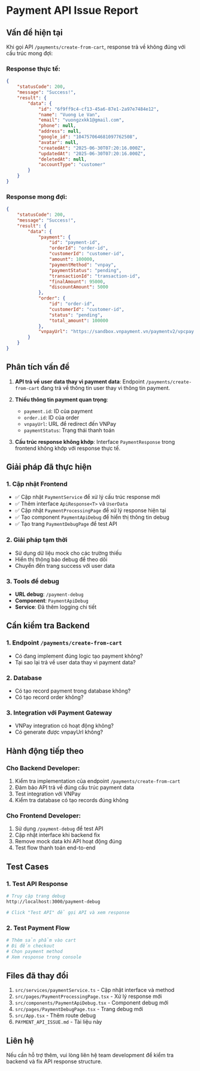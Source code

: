 # Payment API Issue Report

## Vấn đề hiện tại

Khi gọi API `/payments/create-from-cart`, response trả về không đúng với cấu trúc mong đợi:

### Response thực tế:
```json
{
    "statusCode": 200,
    "message": "Success!",
    "result": {
        "data": {
            "id": "6f9ff9c4-cf13-45a6-87e1-2a97e7484e12",
            "name": "Vuong Le Van",
            "email": "vuongzxkk1@gmail.com",
            "phone": null,
            "address": null,
            "google_id": "104757064681097762508",
            "avatar": null,
            "createdAt": "2025-06-30T07:20:16.000Z",
            "updatedAt": "2025-06-30T07:20:16.000Z",
            "deletedAt": null,
            "accountType": "customer"
        }
    }
}
```

### Response mong đợi:
```json
{
    "statusCode": 200,
    "message": "Success!",
    "result": {
        "data": {
            "payment": {
                "id": "payment-id",
                "orderId": "order-id",
                "customerId": "customer-id",
                "amount": 100000,
                "paymentMethod": "vnpay",
                "paymentStatus": "pending",
                "transactionId": "transaction-id",
                "finalAmount": 95000,
                "discountAmount": 5000
            },
            "order": {
                "id": "order-id",
                "customerId": "customer-id",
                "status": "pending",
                "total_amount": 100000
            },
            "vnpayUrl": "https://sandbox.vnpayment.vn/paymentv2/vpcpay.html?..."
        }
    }
}
```

## Phân tích vấn đề

1. **API trả về user data thay vì payment data**: Endpoint `/payments/create-from-cart` đang trả về thông tin user thay vì thông tin payment.

2. **Thiếu thông tin payment quan trọng**:
   - `payment.id`: ID của payment
   - `order.id`: ID của order
   - `vnpayUrl`: URL để redirect đến VNPay
   - `paymentStatus`: Trạng thái thanh toán

3. **Cấu trúc response không khớp**: Interface `PaymentResponse` trong frontend không khớp với response thực tế.

## Giải pháp đã thực hiện

### 1. Cập nhật Frontend
- ✅ Cập nhật `PaymentService` để xử lý cấu trúc response mới
- ✅ Thêm interface `ApiResponse<T>` và `UserData`
- ✅ Cập nhật `PaymentProcessingPage` để xử lý response hiện tại
- ✅ Tạo component `PaymentApiDebug` để hiển thị thông tin debug
- ✅ Tạo trang `PaymentDebugPage` để test API

### 2. Giải pháp tạm thời
- Sử dụng dữ liệu mock cho các trường thiếu
- Hiển thị thông báo debug để theo dõi
- Chuyển đến trang success với user data

### 3. Tools để debug
- **URL debug**: `/payment-debug`
- **Component**: `PaymentApiDebug`
- **Service**: Đã thêm logging chi tiết

## Cần kiểm tra Backend

### 1. Endpoint `/payments/create-from-cart`
- Có đang implement đúng logic tạo payment không?
- Tại sao lại trả về user data thay vì payment data?

### 2. Database
- Có tạo record payment trong database không?
- Có tạo record order không?

### 3. Integration với Payment Gateway
- VNPay integration có hoạt động không?
- Có generate được vnpayUrl không?

## Hành động tiếp theo

### Cho Backend Developer:
1. Kiểm tra implementation của endpoint `/payments/create-from-cart`
2. Đảm bảo API trả về đúng cấu trúc payment data
3. Test integration với VNPay
4. Kiểm tra database có tạo records đúng không

### Cho Frontend Developer:
1. Sử dụng `/payment-debug` để test API
2. Cập nhật interface khi backend fix
3. Remove mock data khi API hoạt động đúng
4. Test flow thanh toán end-to-end

## Test Cases

### 1. Test API Response
```bash
# Truy cập trang debug
http://localhost:3000/payment-debug

# Click "Test API" để gọi API và xem response
```

### 2. Test Payment Flow
```bash
# Thêm sản phẩm vào cart
# Đi đến checkout
# Chọn payment method
# Xem response trong console
```

## Files đã thay đổi

1. `src/services/paymentService.ts` - Cập nhật interface và method
2. `src/pages/PaymentProcessingPage.tsx` - Xử lý response mới
3. `src/components/PaymentApiDebug.tsx` - Component debug mới
4. `src/pages/PaymentDebugPage.tsx` - Trang debug mới
5. `src/App.tsx` - Thêm route debug
6. `PAYMENT_API_ISSUE.md` - Tài liệu này

## Liên hệ

Nếu cần hỗ trợ thêm, vui lòng liên hệ team development để kiểm tra backend và fix API response structure.
